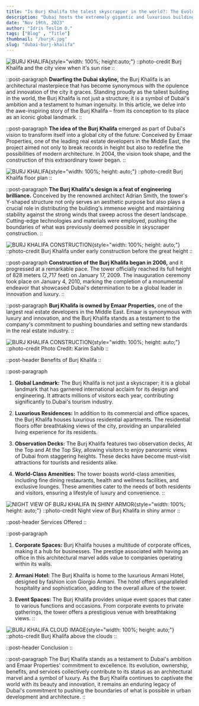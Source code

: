 ```yaml
---
title: "Is Burj Khalifa the talest skyscrapper in the world?: The Evolution"
description: "Dubai hosts the extremely gigantic and luxurious buildings in the world"
date: "Nov 19th, 2023"
author: "Idris Teslim O."
tags: ["Blog" , "Title"]
thumbnail: "/burjK.jpg"
slug: "dubai-burj-khalifa"
---
```


![BURJ KHALIFA](https://lemonacademy.co.uk/wp-content/uploads/2021/10/Adsiz-tasarim-49-1.jpg){style="width: 100%; height:auto;"}
::photo-credit
Burj Khalifa and the city view when it's sun rise
::

::post-paragraph
**Dwarfing the Dubai skyline,** the Burj Khalifa is an architectural masterpiece that has become synonymous with the opulence and innovation of the city it graces. Standing proudly as the tallest building in the world, the Burj Khalifa is not just a structure; it is a symbol of Dubai's ambition and a testament to human ingenuity. In this article, we delve into the awe-inspiring story of the Burj Khalifa – from its conception to its place as an iconic global landmark.
::

::post-paragraph
**The idea of the Burj Khalifa** emerged as part of Dubai's vision to transform itself into a global city of the future. Conceived by Emaar Properties, one of the leading real estate developers in the Middle East, the project aimed not only to break records in height but also to redefine the possibilities of modern architecture. In 2004, the vision took shape, and the construction of this extraordinary tower began.
::

![BURJ KHALIFA](https://i0.wp.com/theconstructor.org/wp-content/uploads/2017/12/burj-khalifa-structural-details.jpg?fit=571%2C400&ssl=1){style="width: 100%; height: auto;"}
::photo-credit
Burj Khalifa floor plan
::

::post-paragraph
**The Burj Khalifa's design is a feat of engineering brilliance.** Conceived by the renowned architect Adrian Smith, the tower's Y-shaped structure not only serves an aesthetic purpose but also plays a crucial role in distributing the building's immense weight and maintaining stability against the strong winds that sweep across the desert landscape. Cutting-edge technologies and materials were employed, pushing the boundaries of what was previously deemed possible in skyscraper construction.
::

![BURJ KHALIFA CONSTRUCTION](https://www.constguide.com/public/images/uploaded/articles/1623930884_single.jpg){style="width: 100%; height: auto;"}
::photo-credit
Burj Khalifa under early construction before the great height
::

::post-paragraph
**Construction of the Burj Khalifa began in 2006,** and it progressed at a remarkable pace. The tower officially reached its full height of 828 meters (2,717 feet) on January 17, 2009. The inauguration ceremony took place on January 4, 2010, marking the completion of a monumental endeavor that showcased Dubai's determination to be a global leader in innovation and luxury.
::

::post-paragraph
**Burj Khalifa is owned by Emaar Properties,** one of the largest real estate developers in the Middle East. Emaar is synonymous with luxury and innovation, and the Burj Khalifa stands as a testament to the company's commitment to pushing boundaries and setting new standards in the real estate industry.
::

![BURJ KHALIFA CONSTRUCTION](https://media.gettyimages.com/id/76572215/photo/an-arial-view-shows-burj-dubai-dubai-to.jpg?s=2048x2048&w=gi&k=20&c=2CxbUCSt-IejmJTSRGHzHS3Y4elDKoTsgINYCEJbTys=){style="width: 100%; height: auto;"}
::photo-credit
Photo Credit: Karim Sahib
::

::post-header
Benefits of Burj Khalifa
::

::post-paragraph
1. **Global Landmark:** The Burj Khalifa is not just a skyscraper; it is a global landmark that has garnered international acclaim for its design and engineering. It attracts millions of visitors each year, contributing significantly to Dubai's tourism industry.

2. **Luxurious Residences:** In addition to its commercial and office spaces, the Burj Khalifa houses luxurious residential apartments. The residential floors offer breathtaking views of the city, providing an unparalleled living experience for its residents.

3. **Observation Decks:** The Burj Khalifa features two observation decks, At the Top and At the Top Sky, allowing visitors to enjoy panoramic views of Dubai from staggering heights. These decks have become must-visit attractions for tourists and residents alike.

4. **World-Class Amenities:** The tower boasts world-class amenities, including fine dining restaurants, health and wellness facilities, and exclusive lounges. These amenities cater to the needs of both residents and visitors, ensuring a lifestyle of luxury and convenience.
::

![NIGHT VIEW OF BURJ KHALIFA IN SHINY ARMOR](https://cdn.tiqets.com/wordpress/blog/wp-content/uploads/2017/03/23103653/dubai-skyline-1000x570.jpg){style="width: 100%; height: auto;"}
::photo-credit
Night view of Burj Khalifa in shiny armor
::

::post-header
Services Offered
::

::post-paragraph
1. **Corporate Spaces:** Burj Khalifa houses a multitude of corporate offices, making it a hub for businesses. The prestige associated with having an office in this architectural marvel adds value to companies operating within its walls.

2. **Armani Hotel:** The Burj Khalifa is home to the luxurious Armani Hotel, designed by fashion icon Giorgio Armani. The hotel offers unparalleled hospitality and sophistication, adding to the overall allure of the tower.

3. **Event Spaces:** The Burj Khalifa provides unique event spaces that cater to various functions and occasions. From corporate events to private gatherings, the tower offers a prestigious venue with breathtaking views.
::

![BURJ KHALIFA CLOUD IMAGE](https://buildingandinteriors.com/wp-content/uploads/2022/03/2248273.jpg){style="width: 100%; height: auto;"}
::photo-credit
Burj Khalifa above the clouds
::

::post-header
Conclusion
::

::post-paragraph
The Burj Khalifa stands as a testament to Dubai's ambition and Emaar Properties' commitment to excellence. Its evolution, ownership, benefits, and services collectively contribute to its status as an architectural marvel and a symbol of luxury. As the Burj Khalifa continues to captivate the world with its beauty and innovation, it remains an enduring legacy of Dubai's commitment to pushing the boundaries of what is possible in urban development and architecture.
::